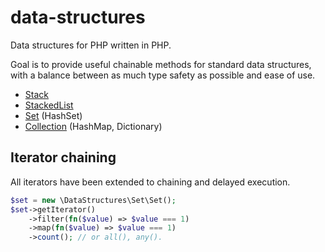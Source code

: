 # data-structures
Data structures for PHP written in PHP.

Goal is to provide useful chainable methods for standard data structures, 
with a balance between as much type safety as possible and ease of use.

* [Stack](./src/Stack)
* [StackedList](./src/StackedList)
* [Set](./src/Set) (HashSet)
* [Collection](./src/Collection) (HashMap, Dictionary)


## Iterator chaining

All iterators have been extended to chaining and delayed execution.

```php
$set = new \DataStructures\Set\Set();
$set->getIterator()
    ->filter(fn($value) => $value === 1)
    ->map(fn($value) => $value === 1)
    ->count(); // or all(), any().
```
